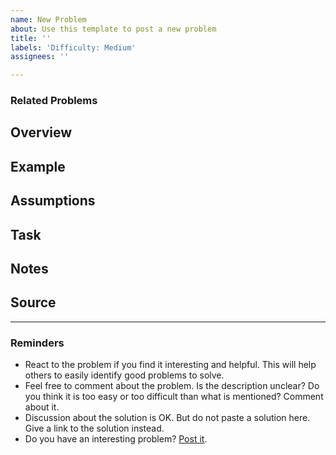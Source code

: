 ```yaml
---
name: New Problem
about: Use this template to post a new problem
title: ''
labels: 'Difficulty: Medium'
assignees: ''

---
```


<!-- 
The HTML comment like this is for guidlines to editor/creator of a problem. 
Please do not remove any such comments unless you created it.

**Use Labels**
There are five difficulty levels: very easy, easy, medium, hard, very hard. Mention exactly one that represents the difficulty level of your problem.
There are some labels representing topics, example - Design Patterns, SOLID, refactoring and more. Use any number of such labels that is related to your problem.
Using correct labels will help people finding the problem they need easily.
-->
### Related Problems
<!-- 
Link the related problems. Specially consider the following cases:
* Is it required/recommended to solve another problem before trying this one?
* Is solving another problem make solving this one easy?
* Is this a varient of another problem?
-->

## Overview
<!-- 
Give a overview of the problem.
This section is mandatory
-->

## Example
<!-- 
Give some examples of scenario for better understanding.
Try to use specific names and numbers.
Bad example: Age of person 1 is x
Good example: Age of Fatema is 30 years

This section is highly recommended, but not mandatory.
-->

## Assumptions
<!-- 
If there are some assumption that the solver should have, mention here.
This section is optional.
-->

## Task
<!-- 
Specifically mention what to do.
This section is mandatory.
-->

## Notes
<!-- 
Is there something else you need so say? Anything!
This section is optional.
-->

## Source
<!-- 
Did you collect the problem from another source? Please mention with link if possible.
This section is optional.
-->

---
<!-- Leave this part as it is -->
### Reminders
* React to the problem if you find it interesting and helpful. This will help others to easily identify good problems to solve.
* Feel free to comment about the problem. Is the description unclear? Do you think it is too easy or too difficult than what is mentioned? Comment about it.
* Discussion about the solution is OK. But do not paste a solution here. Give a link to the solution instead.
* Do you have an interesting problem? [Post it](https://github.com/iut-cse/oo-problem-catalog/issues/new).
